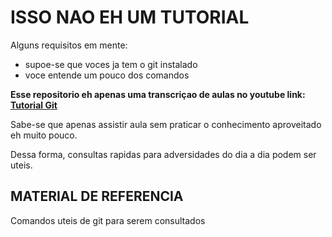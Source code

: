# ISSO NAO EH UM TUTORIAL

Alguns requisitos em mente: 
* supoe-se que voces ja tem o git instalado 
* voce entende um pouco dos comandos 


**Esse repositorio eh apenas uma transcriçao de aulas no youtube
link: [Tutorial Git](https://www.youtube.com/watch?v=oj1EAWwiojM&list=PL9aKtVrF05DzbNiE7jcm7s6z6Lg-u72Rq)**

Sabe-se que apenas assistir aula sem praticar o conhecimento aproveitado eh muito pouco. 

Dessa forma, consultas rapidas para adversidades do dia a dia podem ser uteis.
## MATERIAL DE REFERENCIA
Comandos uteis de git para serem consultados 
